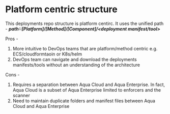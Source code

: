 # Platform centric structure

This deployments repo structure is platform centirc. It uses the unified path -  ***path::[Platform]/[Method]/[Component]/<deployment manifest/tool>***

Pros -
1. More intuitive to DevOps teams that are platform/method centric e.g. ECS/cloudformtaoin or K8s/helm
2. DevOps team can navigate and download the deployments manifests/tools without an understanding of the architecture 

Cons -
1. Requires a separation between Aqua Cloud and Aqua Enterprise. In fact, Aqua Cloud is a subset of Aqua Enterprise limited to enforcers and the scanner
2. Need to maintain duplicate folders and manifest files between Aqua Cloud and Aqua Enterprise 


